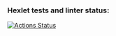 ### Hexlet tests and linter status:
[![Actions Status](https://github.com/Kvazitropter/frontend-project-lvl1/actions/workflows/hexlet-check.yml/badge.svg)](https://github.com/Kvazitropter/frontend-project-lvl1/actions)
